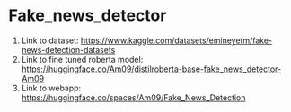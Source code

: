 # Fake_news_detector
1. Link to dataset: https://www.kaggle.com/datasets/emineyetm/fake-news-detection-datasets
2. Link to fine tuned roberta model: https://huggingface.co/Am09/distilroberta-base-fake_news_detector-Am09
3. Link to webapp: https://huggingface.co/spaces/Am09/Fake_News_Detection
